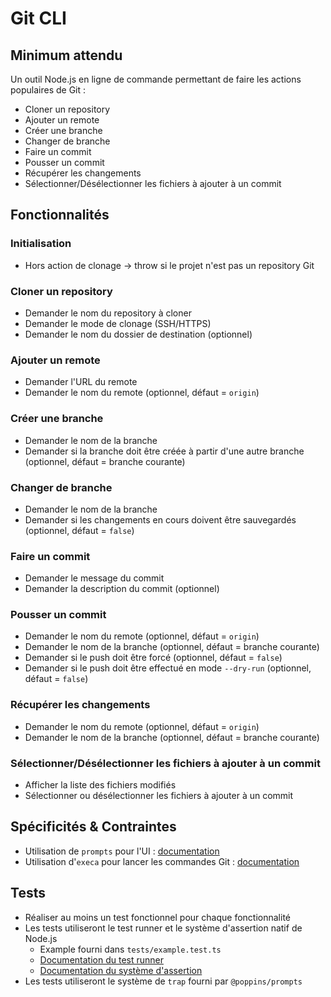 # Git CLI

## Minimum attendu

Un outil Node.js en ligne de commande permettant de faire les actions populaires de Git :

- Cloner un repository
- Ajouter un remote
- Créer une branche
- Changer de branche
- Faire un commit
- Pousser un commit
- Récupérer les changements
- Sélectionner/Désélectionner les fichiers à ajouter à un commit

## Fonctionnalités

### Initialisation

- Hors action de clonage → throw si le projet n'est pas un repository Git

### Cloner un repository

- Demander le nom du repository à cloner
- Demander le mode de clonage (SSH/HTTPS)
- Demander le nom du dossier de destination (optionnel)

### Ajouter un remote

- Demander l'URL du remote
- Demander le nom du remote (optionnel, défaut = `origin`)

### Créer une branche

- Demander le nom de la branche
- Demander si la branche doit être créée à partir d'une autre branche (optionnel, défaut = branche courante)

### Changer de branche

- Demander le nom de la branche
- Demander si les changements en cours doivent être sauvegardés (optionnel, défaut = `false`)

### Faire un commit

- Demander le message du commit
- Demander la description du commit (optionnel)

### Pousser un commit

- Demander le nom du remote (optionnel, défaut = `origin`)
- Demander le nom de la branche (optionnel, défaut = branche courante)
- Demander si le push doit être forcé (optionnel, défaut = `false`)
- Demander si le push doit être effectué en mode `--dry-run` (optionnel, défaut = `false`)

### Récupérer les changements

- Demander le nom du remote (optionnel, défaut = `origin`)
- Demander le nom de la branche (optionnel, défaut = branche courante)

### Sélectionner/Désélectionner les fichiers à ajouter à un commit

- Afficher la liste des fichiers modifiés
- Sélectionner ou désélectionner les fichiers à ajouter à un commit

## Spécificités & Contraintes

- Utilisation de `prompts` pour l'UI : [documentation](https://github.com/poppinss/prompts)
- Utilisation d'`execa` pour lancer les commandes Git : [documentation](https://github.com/sindresorhus/execa)

## Tests

- Réaliser au moins un test fonctionnel pour chaque fonctionnalité
- Les tests utiliseront le test runner et le système d'assertion natif de Node.js
  - Example fourni dans `tests/example.test.ts`
  - [Documentation du test runner](https://nodejs.org/api/test.html)
  - [Documentation du système d'assertion](https://nodejs.org/api/assert.html)
- Les tests utiliseront le système de `trap` fourni par `@poppins/prompts`
